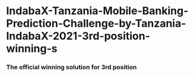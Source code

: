 # IndabaX-Tanzania-Mobile-Banking-Prediction-Challenge-by-Tanzania-IndabaX-2021-3rd-position-winning-s
### The official winning solution for 3rd position 
